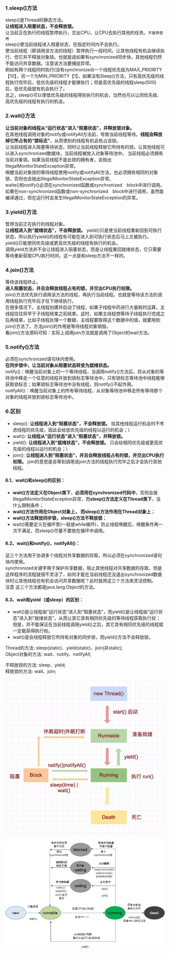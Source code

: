 ### 1.sleep()方法
sleep()是Thread的静态方法。\
**让线程进入阻塞状态，不会释放锁。**\
让当前正在执行的线程暂停执行，交出CPU，让CPU去执行其他的任务。`不推荐使用`\
sleep()使当前线程进入阻塞状态，在指定时间内不会执行。\
使当前线程（即调用该方法的线程）暂停执行一段时间，让其他线程有机会继续执行，但它并不释放对象锁。也就是说如果有synchronized同步快，其他线程仍然不能访问共享数据。注意该方法要捕捉异常。\
例如有两个线程同时执行(没有synchronized)一个线程优先级为MAX_PRIORITY【10】，另一个为MIN_PRIORITY【1】，如果没有Sleep()方法，只有高优先级的线程执行完毕后，低优先级的线程才能够执行；但是高优先级的线程sleep(500)后，低优先级就有机会执行了。\
总之，sleep()可以使低优先级的线程得到执行的机会，当然也可以让同优先级、高优先级的线程有执行的机会。

### 2.wait()方法
**让当前对象的线程从“运行状态”进入“阻塞状态”，并释放锁对象。**\
在其他线程调用对象的notify或notifyAll方法前，导致当前线程等待。**线程会释放掉它所占有的“锁标志”**，从而使别的线程有机会抢占该锁。\
让当前线程进入阻塞等待状态，同时让当前线程释放它所持有的锁。让其他线程可以进入synchronized数据块，当前线程被放入对象等待池中。
当前线程必须拥有当前对象锁。如果当前线程不是此锁的拥有者，会抛出IllegalMonitorStateException异常。\
唤醒当前对象锁的等待线程使用notify或notifyAll方法，也必须拥有相同的对象锁，否则也会抛出IllegalMonitorStateException异常。\
waite()和notify()必须在synchronized函数或synchronized　block中进行调用。如果在non-synchronized函数或non-synchronized　block中进行调用，虽然能编译通过，但在运行时会发生IllegalMonitorStateException的异常。

### 3.yield()方法
暂停当前正在执行的线程对象。\
**让线程进入到“就绪状态”，不会释放锁。**
yield()只是使当前线程重新回到可执行状态，所以执行yield()的线程有可能在进入到可执行状态后马上又被执行。\
yield()只能使同优先级或更高优先级的线程有执行的机会。\
调用yield方法并不会让线程进入阻塞状态，而是让线程重回就绪状态，它只需要等待重新获取CPU执行时间，这一点是和sleep方法不一样的。

### 4.join()方法
等待该线程终止。\
**进入阻塞状态，并且会释放线程占有的锁，并交出CPU执行权限。**\
join()方法优先执行调用该方法的线程，再执行当前线程。也就是等待该方法的调用线程执行完毕后才往下继续执行。\
在很多情况下，主线程创建并启动了线程，如果子线程中药进行大量耗时运算，主线程往往将早于子线程结束之前结束。这时，如果主线程想等待子线程执行完成之后再结束，比如子线程处理一个数据，主线程要取得这个数据中的值，就要用到join()方法了。方法join()的作用是等待线程对象销毁。\
看join()方法源码可知：实际上调用join方法就是调用了Object的wait方法。

### 5.notify()方法
必须在synchronized语句块内使用。\
**在同步锁中，让当前对象从阻塞状态转变为就绪状态。**\
notify()：唤醒当前对象上的一个等待线程，当调用notify()方法后，将从对象的等待池中移走一个任意的线程并放到锁标志等待池中，只有锁标志等待池中线程能够获取锁标志；如果锁标志等待池中没有线程，则notify()不起作用。\
notifyAll()：唤醒当前对象上的所有等待线程，从对象等待池中移走所有等待那个对象的线程并放到锁标志等待池中。

### 6.区别
- sleep(): **让线程进入到“阻塞状态”，不会释放锁。** 给其他线程运行机会时不考虑线程的优先级，因此会给低优先级的线程以运行的机会；\
- wait(): **让线程从“运行状态”进入“阻塞状态”，并释放锁。**
- yield(): **让线程进入到“就绪状态”，不会释放锁。** 只会给相同优先级或更高优先级的线程以运行的机会；\
- join(): **让线程进入到“阻塞状态”，并且会释放线程占有的锁，并交出CPU执行权限。** join的意思是会等到调用该join方法的线程执行完毕之后才会执行其他线程。

#### 6.1、wait()和sleep()的区别：
- **wait()方法定义在Object类下**，**必须用在synchronized代码中**，否则会报IllegalMonitorStateException异常，而**sleep()方法定义在Thread类下**，没什么限制条件；
- **wait()方法作用在Object对象上， 而sleep()方法作用在Thread对象上**；
- **wait()方法释放同步锁，sleep()方法不释放锁**；
- wait()需要定义在循环里(一般是while循环)，防止线程唤醒后，唤醒条件再一次不满足，而sleep()尽量不要放在循环中调用。

#### 6.2、wait()和notify()、notifyAll()：
这三个方法用于协调多个线程对共享数据的存取，所以必须在synchronized语句块内使用。\
synchronized关键字用于保护共享数据，阻止其他线程对共享数据的存取，但是这样程序的流程就很不灵活了，如何才能在当前线程还没退出synchronized数据块时让其他线程也有机会访问共享数据呢？此时就用这三个方法来灵活控制。\
注意 这三个方法都是java.lang.Object的方法。

#### 6.3、wait和yield（或sleep）的区别：
- wait()是让线程由“运行状态”进入到“阻塞状态”，而yield()是让线程由“运行状态”进入到“就绪状态”，从而让其它具有相同优先级的等待线程获取执行权；但是，并不能保证在当前线程调用yield()之后，其它具有相同优先级的线程就一定能获得执行权。
- wait()是会线程释放它所持有对象的同步锁，而yield()方法不会释放锁。

Thread的方法: sleep(static)、yield(static)、join(非static);\
Object对象的方法: wait、notify、notifyAll;

不释放锁的方法: sleep、yield;\
释放锁的方法: wait、join;

![image](img/sleepwaitjoin.jpg)

![image](img/thread_map.jpg)





